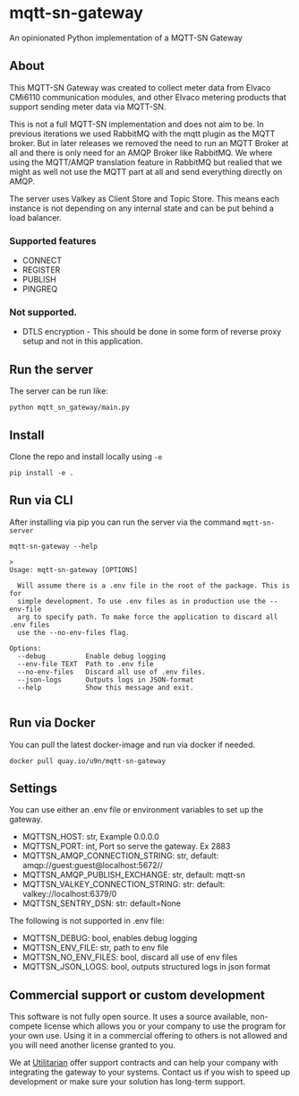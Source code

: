 # mqtt-sn-gateway
An opinionated Python implementation of a MQTT-SN Gateway

## About
This MQTT-SN Gateway was created to collect meter data from Elvaco CMi6110 communication modules, and other Elvaco
metering products that support sending meter data via MQTT-SN.

This is not a full MQTT-SN implementation and does not aim to be. In previous iterations we used RabbitMQ with the 
mqtt plugin as the MQTT broker. But in later releases we removed the need to run an MQTT Broker at all and there is 
only need for an AMQP Broker like RabbitMQ. We where using the MQTT/AMQP translation feature in RabbitMQ but realied 
that we might as well not use the MQTT part at all and send everything directly on AMQP.

The server uses Valkey as Client Store and Topic Store. This means each instance is not depending on any internal state
and can be put behind a load balancer.

### Supported features

* CONNECT 
* REGISTER 
* PUBLISH 
* PINGREQ

### Not supported.
* DTLS encryption - This should be done in some form of reverse proxy setup and not in this application.

## Run the server

The server can be run like:

```
python mqtt_sn_gateway/main.py
```

## Install

Clone the repo and install locally using `-e`

```
pip install -e .
```

## Run via CLI

After installing via pip you can run the server via the command `mqtt-sn-server`

```shell
mqtt-sn-gateway --help

>
Usage: mqtt-sn-gateway [OPTIONS]

  Will assume there is a .env file in the root of the package. This is for
  simple development. To use .env files as in production use the --env-file
  arg to specify path. To make force the application to discard all .env files
  use the --no-env-files flag.

Options:
  --debug          Enable debug logging
  --env-file TEXT  Path to .env file
  --no-env-files   Discard all use of .env files.
  --json-logs      Outputs logs in JSON-format
  --help           Show this message and exit.


```

## Run via Docker

You can pull the latest docker-image and run via docker if needed.

```shell
docker pull quay.io/u9n/mqtt-sn-gateway
```

## Settings

You can use either an .env file or environment variables to set up the gateway.

* MQTTSN_HOST: str, Example 0.0.0.0 
* MQTTSN_PORT: int, Port so serve the gateway. Ex 2883
* MQTTSN_AMQP_CONNECTION_STRING: str, default: amqp://guest:guest@localhost:5672//
* MQTTSN_AMQP_PUBLISH_EXCHANGE: str, default: mqtt-sn
* MQTTSN_VALKEY_CONNECTION_STRING: str: default: valkey://localhost:6379/0
* MQTTSN_SENTRY_DSN: str: default=None

The following is not supported in .env file:

* MQTTSN_DEBUG: bool, enables debug logging
* MQTTSN_ENV_FILE: str, path to env file
* MQTTSN_NO_ENV_FILES: bool, discard all use of env files
* MQTTSN_JSON_LOGS: bool, outputs structured logs in json format


## Commercial support or custom development
This software is not fully open source. It uses a source available, non-compete license which allows you or your 
company to use the program for your own use. Using it in a commercial offering to others is not allowed and you will 
need another license granted to you.

We at [Utilitarian](https://www.utilitarian.io) offer support contracts and can help your company with integrating
the gateway to your systems. Contact us if you wish to speed up development or make 
sure your solution has long-term support.
